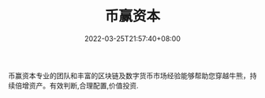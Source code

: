 ﻿---
weight: 
title: "币赢资本"
description: "币赢资本专业的团队和丰富的区块链及数字货币市场经验能够帮助您穿越牛熊，持续倍增资产"
date: 2022-03-25T21:57:40+08:00
lastmod: 2022-03-25T16:45:40+08:00
draft: false
authors: ["Metabd"]
featuredImage: "biyingziben.jpg"
link: ""
tags: ["投资机构","币赢资本"]
categories: ["navigation"]
navigation: ["投资机构"]
lightgallery: true
toc: true
pinned: false
recommend: false
recommend1: false
---
币赢资本专业的团队和丰富的区块链及数字货币市场经验能够帮助您穿越牛熊，持续倍增资产。有效判断,合理配置,价值投资.
